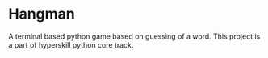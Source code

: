 # Hangman
A terminal based python game based on guessing of a word.
This project is a part of hyperskill python core track.
